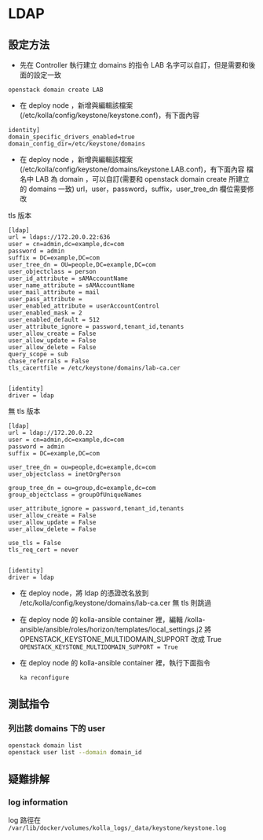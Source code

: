 # LDAP

## 設定方法
- 先在 Controller 執行建立 domains 的指令
LAB 名字可以自訂，但是需要和後面的設定一致
```
openstack domain create LAB
```

- 在 deploy node ，新增與編輯該檔案(/etc/kolla/config/keystone/keystone.conf)，有下面內容

```
identity]
domain_specific_drivers_enabled=true
domain_config_dir=/etc/keystone/domains
```


- 在 deploy node ，新增與編輯該檔案(/etc/kolla/config/keystone/domains/keystone.LAB.conf)，有下面內容
檔名中 LAB 為 domain ，可以自訂(需要和 openstack domain create 所建立的 domains 一致)
url，user，password，suffix，user_tree_dn 欄位需要修改

tls 版本
```
[ldap]
url = ldaps://172.20.0.22:636
user = cn=admin,dc=example,dc=com
password = admin
suffix = DC=example,DC=com
user_tree_dn = OU=people,DC=example,DC=com
user_objectclass = person
user_id_attribute = sAMAccountName
user_name_attribute = sAMAccountName
user_mail_attribute = mail
user_pass_attribute =
user_enabled_attribute = userAccountControl
user_enabled_mask = 2
user_enabled_default = 512
user_attribute_ignore = password,tenant_id,tenants
user_allow_create = False
user_allow_update = False
user_allow_delete = False
query_scope = sub
chase_referrals = False
tls_cacertfile = /etc/keystone/domains/lab-ca.cer


[identity]
driver = ldap

```
無 tls 版本

```
[ldap]
url = ldap://172.20.0.22
user = cn=admin,dc=example,dc=com
password = admin
suffix = DC=example,DC=com

user_tree_dn = ou=people,dc=example,dc=com
user_objectclass = inetOrgPerson

group_tree_dn = ou=group,dc=example,dc=com
group_objectclass = groupOfUniqueNames

user_attribute_ignore = password,tenant_id,tenants
user_allow_create = False
user_allow_update = False
user_allow_delete = False

use_tls = False
tls_req_cert = never


[identity]
driver = ldap

```

- 在 deploy node，將 ldap 的憑證改名放到 /etc/kolla/config/keystone/domains/lab-ca.cer
  無 tls 則跳過

- 在 deploy node 的 kolla-ansible container 裡，編輯 /kolla-ansible/ansible/roles/horizon/templates/local_settings.j2
  將 OPENSTACK_KEYSTONE_MULTIDOMAIN_SUPPORT 改成 True
  `OPENSTACK_KEYSTONE_MULTIDOMAIN_SUPPORT = True`

- 在 deploy node 的 kolla-ansible container 裡，執行下面指令
  ```bash
  ka reconfigure
  ```

## 測試指令


### 列出該 domains 下的 user

```bash
openstack domain list
openstack user list --domain domain_id

```

## 疑難排解


### log information

log 路徑在 `/var/lib/docker/volumes/kolla_logs/_data/keystone/keystone.log`
